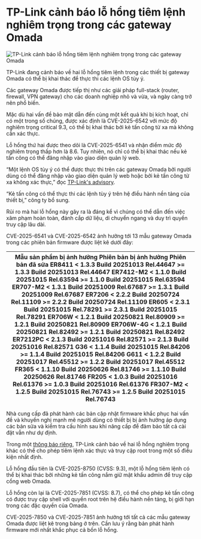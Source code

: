 # TP-Link cảnh báo lỗ hổng tiêm lệnh nghiêm trọng trong các gateway Omada

![TP-Link cảnh báo lỗ hổng tiêm lệnh nghiêm trọng trong các gateway Omada](https://www.bleepstatic.com/content/hl-images/2025/09/04/TPLINK_Logo_2.jpg)

TP-Link đang cảnh báo về hai lỗ hổng tiêm lệnh trong các thiết bị gateway Omada có thể bị khai thác để thực thi các lệnh OS tùy ý.

Các gateway Omada được tiếp thị như các giải pháp full-stack (router, firewall, VPN gateway) cho các doanh nghiệp nhỏ và vừa, và ngày càng trở nên phổ biến.

Mặc dù hai vấn đề bảo mật dẫn đến cùng một kết quả khi bị kích hoạt, chỉ có một trong số chúng, được xác định là CVE-2025-6542 với mức độ nghiêm trọng critical 9.3, có thể bị khai thác bởi kẻ tấn công từ xa mà không cần xác thực.

Lỗ hổng thứ hai được theo dõi là CVE-2025-6541 và nhận điểm mức độ nghiêm trọng thấp hơn là 8.6. Tuy nhiên, nó chỉ có thể bị khai thác nếu kẻ tấn công có thể đăng nhập vào giao diện quản lý web.

“Một lệnh OS tùy ý có thể được thực thi trên các gateway Omada bởi người dùng có thể đăng nhập vào giao diện quản lý web hoặc bởi kẻ tấn công từ xa không xác thực,” đọc [TP-Link's advisory](https://support.omadanetworks.com/en/document/108455/).

“Kẻ tấn công có thể thực thi các lệnh tùy ý trên hệ điều hành nền tảng của thiết bị,” công ty bổ sung.

Rủi ro mà hai lỗ hổng này gây ra là đáng kể vì chúng có thể dẫn đến việc xâm phạm hoàn toàn, đánh cắp dữ liệu, di chuyển ngang và duy trì quyền truy cập lâu dài.

CVE-2025-6541 và CVE-2025-6542 ảnh hưởng tới 13 mẫu gateway Omada trong các phiên bản firmware được liệt kê dưới đây:

| **Mẫu sản phẩm bị ảnh hưởng** **Phiên bản bị ảnh hưởng** **Phiên bản đã sửa** ER8411 < 1.3.3 Build 20251013 Rel.44647 \>= 1.3.3 Build 20251013 Rel.44647 ER7412-M2 < 1.1.0 Build 20251015 Rel.63594 \>= 1.1.0 Build 20251015 Rel.63594 ER707-M2 < 1.3.1 Build 20251009 Rel.67687 \>= 1.3.1 Build 20251009 Rel.67687 ER7206 < 2.2.2 Build 20250724 Rel.11109 \>= 2.2.2 Build 20250724 Rel.11109 ER605 < 2.3.1 Build 20251015 Rel.78291 \>= 2.3.1 Build 20251015 Rel.78291 ER706W < 1.2.1 Build 20250821 Rel.80909 \>= 1.2.1 Build 20250821 Rel.80909 ER706W-4G < 1.2.1 Build 20250821 Rel.82492 \>= 1.2.1 Build 20250821 Rel.82492 ER7212PC < 2.1.3 Build 20251016 Rel.82571 \>= 2.1.3 Build 20251016 Rel.82571 G36 < 1.1.4 Build 20251015 Rel.84206 \>= 1.1.4 Build 20251015 Rel.84206 G611 < 1.2.2 Build 20251017 Rel.45512 \>= 1.2.2 Build 20251017 Rel.45512 FR365 < 1.1.10 Build 20250626 Rel.81746 \>= 1.1.10 Build 20250626 Rel.81746 FR205 < 1.0.3 Build 20251016 Rel.61376 \>= 1.0.3 Build 20251016 Rel.61376 FR307-M2 < 1.2.5 Build 20251015 Rel.76743 \>= 1.2.5 Build 20251015 Rel.76743 |
| -------------------------------------------------------------------------------------------------------------------------------------------------------------------------------------------------------------------------------------------------------------------------------------------------------------------------------------------------------------------------------------------------------------------------------------------------------------------------------------------------------------------------------------------------------------------------------------------------------------------------------------------------------------------------------------------------------------------------------------------------------------------------------------------------------------------------------------------------------------------------------------------------------------------------------------------------------------------------------------------------------------------------------------------------------------------------------------- |

Nhà cung cấp đã phát hành các bản cập nhật firmware khắc phục hai vấn đề và khuyến nghị mạnh mẽ người dùng có thiết bị bị ảnh hưởng áp dụng các bản sửa và kiểm tra cấu hình sau khi nâng cấp để đảm bảo tất cả cài đặt vẫn như dự định.

Trong một [thông báo riêng](https://support.omadanetworks.com/us/document/108456/), TP-Link cảnh báo về hai lỗ hổng nghiêm trọng khác có thể cho phép tiêm lệnh xác thực và truy cập root trong một số điều kiện nhất định.

Lỗ hổng đầu tiên là CVE-2025-8750 (CVSS: 9.3), một lỗ hổng tiêm lệnh có thể bị khai thác bởi những kẻ tấn công nắm giữ mật khẩu admin để truy cập cổng web Omada.

Lỗ hổng còn lại là CVE-2025-7851 (CVSS: 8.7), có thể cho phép kẻ tấn công có được truy cập shell với quyền root trên hệ điều hành nền tảng, bị giới hạn trong các đặc quyền của Omada.

CVE-2025-7850 và CVE-2025-7851 ảnh hưởng tới tất cả các mẫu gateway Omada được liệt kê trong bảng ở trên. Cần lưu ý rằng bản phát hành firmware mới nhất khắc phục cả bốn lỗ hổng.